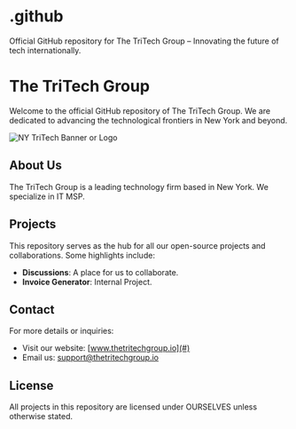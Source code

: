 # .github
Official GitHub repository for The TriTech Group – Innovating the future of tech internationally.

# The TriTech Group

Welcome to the official GitHub repository of The TriTech Group. We are dedicated to advancing the technological frontiers in New York and beyond.

![NY TriTech Banner or Logo](https://scontent-lax3-1.xx.fbcdn.net/v/t39.30808-6/368029449_10167849074520032_7616748513044405125_n.jpg?stp=dst-jpg_s960x960&_nc_cat=108&ccb=1-7&_nc_sid=52f669&_nc_ohc=mERLpIzNvXwAX-lClBo&_nc_ht=scontent-lax3-1.xx&oh=00_AfDNrGoKeanLRsWKH_wVN8uHXzQsbdJ9GI5X_I9nWiaRyw&oe=64F52181)

## About Us

The TriTech Group is a leading technology firm based in New York. We specialize in IT MSP.

## Projects

This repository serves as the hub for all our open-source projects and collaborations. Some highlights include:

- **Discussions**: A place for us to collaborate.
- **Invoice Generator**: Internal Project.

## Contact

For more details or inquiries:

- Visit our website: [www.thetritechgroup.io](#)
- Email us: [support@thetritechgroup.io](mailto:support@thetritechgroup.io)

## License

All projects in this repository are licensed under OURSELVES unless otherwise stated.
